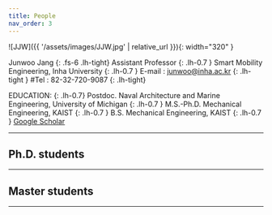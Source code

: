 ```yaml
---
title: People
nav_order: 3
---
```



![JJW]({{ '/assets/images/JJW.jpg' | relative_url }}){: width="320" }

Junwoo Jang
{: .fs-6 .lh-tight}
Assistant Professor
{: .lh-0.7 }
Smart Mobility Engineering, Inha University
{: .lh-0.7 }
E-mail : junwoo@inha.ac.kr
{: .lh-tight }
#Tel : 82-32-720-9087
{: .lh-tight}

EDUCATION:
{: .lh-0.7}
Postdoc. Naval Architecture and Marine Engineering, University of Michigan
{: .lh-0.7 }
M.S.-Ph.D. Mechanical Engineering, KAIST
{: .lh-0.7 }
B.S. Mechanical Engineering, KAIST
{: .lh-0.7 }
[Google Scholar](https://scholar.google.com/citations?user=1lbPybMAAAAJ&hl=en)

----

## Ph.D. students

----

## Master students

----

